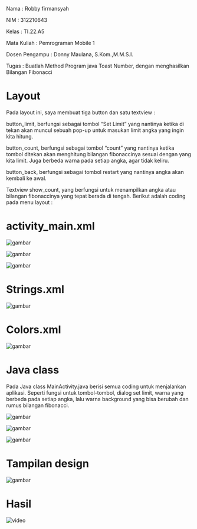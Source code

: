 Nama    : Robby firmansyah

NIM     : 312210643

Kelas   : TI.22.A5

Mata Kuliah    : Pemrograman Mobile 1

Dosen Pengampu : Donny Maulana, S.Kom.,M.M.S.I.

Tugas          : Buatlah Method Program java Toast Number, dengan menghasilkan Bilangan Fibonacci

# Layout
Pada layout ini, saya membuat tiga button dan satu textview :

button_limit, berfungsi sebagai tombol “Set Limit” yang nantinya ketika di tekan akan muncul sebuah pop-up untuk masukan limit angka yang ingin 
kita hitung.

button_count, berfungsi sebagai tombol “count” yang nantinya ketika tombol ditekan akan menghitung bilangan fibonaccinya sesuai dengan yang kita limit. Juga berbeda warna pada setiap angka, agar tidak keliru.

button_back, berfungsi sebagai tombol restart yang nantinya angka akan kembali ke awal.

Textview show_count, yang berfungsi untuk menampilkan angka atau bilangan fibonaccinya yang tepat berada di tengah.
Berikut adalah coding pada menu layout :

# activity_main.xml

![gambar](https://github.com/IDOYGAMING/Pemrogram-mobile-/blob/main/gambar/ss1.png)

![gambar](https://github.com/IDOYGAMING/Pemrogram-mobile-/blob/main/gambar/ss2.png)

![gambar](https://github.com/IDOYGAMING/Pemrogram-mobile-/blob/main/gambar/ss3.png)

# Strings.xml

![gambar](https://github.com/IDOYGAMING/Pemrogram-mobile-/blob/main/gambar/strings.png)

# Colors.xml

![gambar](https://github.com/IDOYGAMING/Pemrogram-mobile-/blob/main/gambar/colors.png)

# Java class

Pada Java class MainActivity.java berisi semua coding untuk menjalankan aplikasi. Seperti fungsi untuk tombol-tombol, dialog set limit, warna yang berbeda pada setiap angka, lalu warna background yang bisa berubah dan rumus bilangan fibonacci.

![gambar](https://github.com/IDOYGAMING/Pemrogram-mobile-/blob/main/gambar/main1.png)

![gambar](https://github.com/IDOYGAMING/Pemrogram-mobile-/blob/main/gambar/main2.png)

![gambar](https://github.com/IDOYGAMING/Pemrogram-mobile-/blob/main/gambar/main3.png)

# Tampilan design

![gambar](https://github.com/IDOYGAMING/Pemrogram-mobile-/blob/main/gambar/design.png)

# Hasil

![video]()